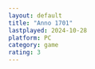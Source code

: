 ```yaml
---
layout: default
title: "Anno 1701"
lastplayed: 2024-10-28
platform: PC
category: game
rating: 3
---
```

